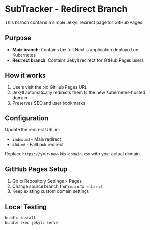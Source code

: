 # SubTracker - Redirect Branch

This branch contains a simple Jekyll redirect page for GitHub Pages.

## Purpose

- **Main branch**: Contains the full Next.js application deployed on Kubernetes
- **Redirect branch**: Contains Jekyll redirect for GitHub Pages users

## How it works

1. Users visit the old GitHub Pages URL
2. Jekyll automatically redirects them to the new Kubernetes-hosted domain
3. Preserves SEO and user bookmarks

## Configuration

Update the redirect URL in:
- `index.md` - Main redirect
- `404.md` - Fallback redirect

Replace `https://your-new-k8s-domain.com` with your actual domain.

## GitHub Pages Setup

1. Go to Repository Settings > Pages
2. Change source branch from `main` to `redirect`
3. Keep existing custom domain settings

## Local Testing

```bash
bundle install
bundle exec jekyll serve
``` 